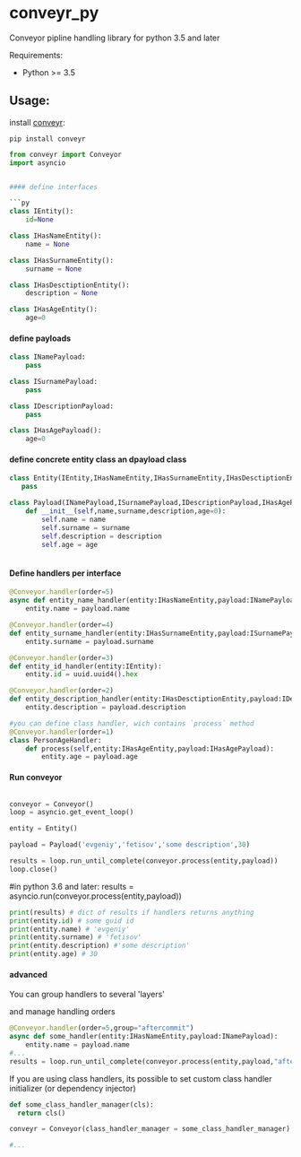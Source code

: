 # conveyr_py
Conveyor pipline handling library for python 3.5 and later

Requirements:
* Python >= 3.5

## Usage:
install [conveyr](https://pypi.org/project/conveyr/):

`pip install conveyr`

```py
from conveyr import Conveyor
import asyncio


#### define interfaces

```py
class IEntity():
    id=None

class IHasNameEntity():
    name = None

class IHasSurnameEntity():
    surname = None

class IHasDesctiptionEntity():
    description = None

class IHasAgeEntity():
    age=0
```

#### define payloads

```py
class INamePayload:
    pass

class ISurnamePayload:
    pass

class IDescriptionPayload:
    pass

class IHasAgePayload():
    age=0
```

#### define concrete entity class an dpayload class
```py
class Entity(IEntity,IHasNameEntity,IHasSurnameEntity,IHasDesctiptionEntity,IHasAgeEntity):
   pass

class Payload(INamePayload,ISurnamePayload,IDescriptionPayload,IHasAgePayload):
    def __init__(self,name,surname,description,age=0):
        self.name = name
        self.surname = surname
        self.description = description
        self.age = age
        
```
#### Define handlers per interface

```py
@Conveyor.handler(order=5)
async def entity_name_handler(entity:IHasNameEntity,payload:INamePayload):
    entity.name = payload.name

@Conveyor.handler(order=4)
def entity_surname_handler(entity:IHasSurnameEntity,payload:ISurnamePayload):
    entity.surname = payload.surname

@Conveyor.handler(order=3)
def entity_id_handler(entity:IEntity):
    entity.id = uuid.uuid4().hex

@Conveyor.handler(order=2)
def entity_description_handler(entity:IHasDesctiptionEntity,payload:IDescriptionPayload):
    entity.description = payload.description

#you can define class handler, wich contains `process` method
@Conveyor.handler(order=1)
class PersonAgeHandler:
    def process(self,entity:IHasAgeEntity,payload:IHasAgePayload):
        entity.age = payload.age

```
#### Run conveyor

```py

conveyor = Conveyor()
loop = asyncio.get_event_loop()

entity = Entity()

payload = Payload('evgeniy','fetisov','some description',30)

results = loop.run_until_complete(conveyor.process(entity,payload)) 
loop.close()
```
#in python 3.6 and later: results = asyncio.run(conveyor.process(entity,payload))
```py
print(results) # dict of results if handlers returns anything
print(entity.id) # some guid id
print(entity.name) # 'evgeniy'
print(entity.surname) # 'fetisov'
print(entity.description) #'some description'
print(entity.age) # 30
```

#### advanced

You can group handlers to several 'layers'

and manage handling orders
```py
@Conveyor.handler(order=5,group="aftercommit")
async def some_handler(entity:IHasNameEntity,payload:INamePayload):
    entity.name = payload.name
#...
results = loop.run_until_complete(conveyor.process(entity,payload,"aftercommit")) # handlers with such group only executed

```
If you are using class handlers, its possible to set custom class handler initializer (or dependency injector)

```py
def some_class_handler_manager(cls):
  return cls()

conveyr = Conveyor(class_handler_manager = some_class_handler_manager)

#...
```

